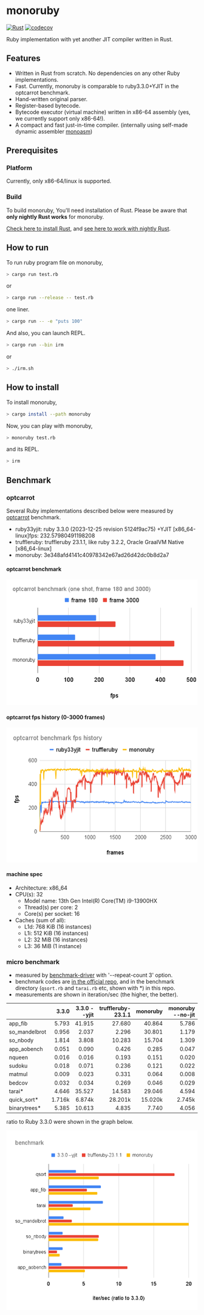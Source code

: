 # monoruby

[![Rust](https://github.com/sisshiki1969/monoruby/actions/workflows/rust.yml/badge.svg?branch=master)](https://github.com/sisshiki1969/monoruby/actions/workflows/rust.yml)
[![codecov](https://codecov.io/gh/sisshiki1969/monoruby/branch/master/graph/badge.svg?token=vAvpafdKER)](https://codecov.io/gh/sisshiki1969/monoruby)

Ruby implementation with yet another JIT compiler written in Rust.

## Features

- Written in Rust from scratch. No dependencies on any other Ruby implementations.
- Fast. Currently, monoruby is comparable to ruby3.3.0+YJIT in the optcarrot benchmark.
- Hand-written original parser.
- Register-based bytecode.
- Bytecode executor (virtual machine) written in x86-64 assembly (yes, we currently support only x86-64!).
- A compact and fast just-in-time compiler. (internally using self-made dynamic assembler [monoasm](https://github.com/sisshiki1969/monoasm))

## Prerequisites

### Platform

Currently, only x86-64/linux is supported.

### Build

To build monoruby, You'll need installation of Rust.
Please be aware that **only nightly Rust works** for monoruby.

[Check here to install Rust](https://www.rust-lang.org/ja/tools/install),
and [see here to work with nightly Rust](https://rust-lang.github.io/rustup/concepts/channels.html#working-with-nightly-rust).

## How to run

To run ruby program file on monoruby,

```sh
> cargo run test.rb
```

or

```sh
> cargo run --release -- test.rb
```

one liner.

```sh
> cargo run -- -e "puts 100"
```

And also, you can launch REPL.

```sh
> cargo run --bin irm
```

or

```sh
> ./irm.sh
```

## How to install

To install monoruby,

```sh
> cargo install --path monoruby
```

Now, you can play with monoruby,

```sh
> monoruby test.rb
```

and its REPL.

```sh
> irm
```

## Benchmark

### optcarrot

Several Ruby implementations described below were measured by [optcarrot](https://github.com/mame/optcarrot) benchmark.

- ruby33yjit: ruby 3.3.0 (2023-12-25 revision 5124f9ac75) +YJIT [x86_64-linux]fps: 232.57980491198208
- truffleruby: truffleruby 23.1.1, like ruby 3.2.2, Oracle GraalVM Native [x86_64-linux]
- monoruby: 3e348afd4141c40978342e67ad26d42dc0b8d2a7

#### optcarrot benchmark

![optcarrot_benchmark](./doc/optcarrot_benchmark.png)

#### optcarrot fps history (0-3000 frames)

![optcarrot_fps_history](./doc/optcarrot_fps_history.png)

#### machine spec

- Architecture: x86_64
- CPU(s): 32
  - Model name: 13th Gen Intel(R) Core(TM) i9-13900HX
  - Thread(s) per core: 2
  - Core(s) per socket: 16
- Caches (sum of all):
  - L1d: 768 KiB (16 instances)
  - L1i: 512 KiB (16 instances)
  - L2: 32 MiB (16 instances)
  - L3: 36 MiB (1 instance)

### micro benchmark

- measured by [benchmark-driver](https://github.com/benchmark-driver/benchmark-driver) with '--repeat-count 3' option.
- benchmark codes are [in the official repo](https://github.com/ruby/ruby/tree/master/benchmark), and in the benchmark directory (`qsort.rb` and `tarai.rb` etc, shown with \*) in this repo.
- measurements are shown in iteration/sec (the higher, the better).

|               |  3.3.0 | 3.3.0 --yjit | truffleruby-23.1.1 | monoruby | monoruby --no-jit |
| :------------ | -----: | -----------: | -----------------: | -------: | ----------------: |
| app_fib       |  5.793 |       41.915 |             27.680 |   40.864 |             5.786 |
| so_mandelbrot |  0.956 |        2.037 |              2.296 |   30.801 |             1.179 |
| so_nbody      |  1.814 |        3.808 |             10.283 |   15.704 |             1.309 |
| app_aobench   |  0.051 |        0.090 |              0.426 |    0.285 |             0.047 |
| nqueen        |  0.016 |        0.016 |              0.193 |    0.151 |             0.020 |
| sudoku        |  0.018 |        0.071 |              0.236 |    0.121 |             0.022 |
| matmul        |  0.009 |        0.023 |              0.331 |    0.064 |             0.008 |
| bedcov        |  0.032 |        0.034 |              0.269 |    0.046 |             0.029 |
| tarai\*       |  4.646 |       35.527 |             14.583 |   29.046 |             4.594 |
| quick_sort\*  | 1.716k |       6.874k |            28.201k |  15.020k |            2.745k |
| binarytrees\* |  5.385 |       10.613 |              4.835 |    7.740 |             4.056 |

ratio to Ruby 3.3.0 were shown in the graph below.

![micro_bench](./doc/benchmark.png)
